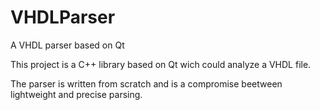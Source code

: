 # VHDLParser
A VHDL parser based on Qt

This project is a C++ library based on Qt wich could analyze a VHDL file.

The parser is written from scratch and is a compromise beetween lightweight and precise parsing.

